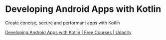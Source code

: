 # Developing Android Apps with Kotlin

Create concise, secure and performant apps with Kotlin

[Developing Android Apps with Kotlin | Free Courses | Udacity](https://www.udacity.com/course/developing-android-apps-with-kotlin--ud9012)


